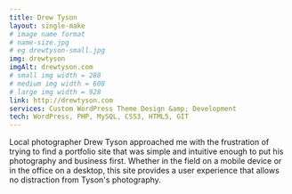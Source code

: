 ```yaml
---
title: Drew Tyson
layout: single-make
# image name format
# name-size.jpg
# eg drewtyson-small.jpg
img: drewtyson
imgAlt: drewtyson.com
# small img width = 288
# medium img width = 608
# large img width = 928
link: http://drewtyson.com
services: Custom WordPress Theme Design &amp; Development
tech: WordPress, PHP, MySQL, CSS3, HTML5, GIT
---
```

<p>Local photographer Drew Tyson approached me with the frustration of trying to find a portfolio site that was simple and intuitive enough to put his photography and business first. Whether in the field on a mobile device or in the office on a desktop, this site provides a user experience that allows no distraction from Tyson's photography.</p>
